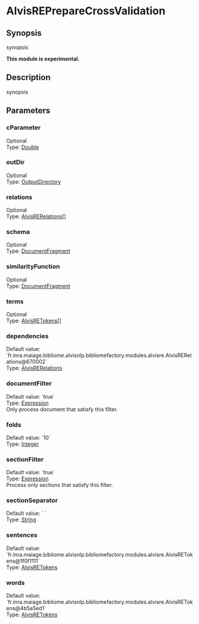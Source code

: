 <h1 class="module">AlvisREPrepareCrossValidation</h1>

## Synopsis

synopsis

**This module is experimental.**

## Description

synopsis

## Parameters

<a name="cParameter">

### cParameter

<div class="param-level param-level-optional">Optional
</div>
<div class="param-type">Type: <a href="../converter/java.lang.Double" class="converter">Double</a>
</div>


<a name="outDir">

### outDir

<div class="param-level param-level-optional">Optional
</div>
<div class="param-type">Type: <a href="../converter/fr.inra.maiage.bibliome.util.files.OutputDirectory" class="converter">OutputDirectory</a>
</div>


<a name="relations">

### relations

<div class="param-level param-level-optional">Optional
</div>
<div class="param-type">Type: <a href="../converter/fr.inra.maiage.bibliome.alvisnlp.bibliomefactory.modules.alvisre.AlvisRERelations[]" class="converter">AlvisRERelations[]</a>
</div>


<a name="schema">

### schema

<div class="param-level param-level-optional">Optional
</div>
<div class="param-type">Type: <a href="../converter/org.w3c.dom.DocumentFragment" class="converter">DocumentFragment</a>
</div>


<a name="similarityFunction">

### similarityFunction

<div class="param-level param-level-optional">Optional
</div>
<div class="param-type">Type: <a href="../converter/org.w3c.dom.DocumentFragment" class="converter">DocumentFragment</a>
</div>


<a name="terms">

### terms

<div class="param-level param-level-optional">Optional
</div>
<div class="param-type">Type: <a href="../converter/fr.inra.maiage.bibliome.alvisnlp.bibliomefactory.modules.alvisre.AlvisRETokens[]" class="converter">AlvisRETokens[]</a>
</div>


<a name="dependencies">

### dependencies

<div class="param-level param-level-default-value">Default value: `fr.inra.maiage.bibliome.alvisnlp.bibliomefactory.modules.alvisre.AlvisRERelations@670002`
</div>
<div class="param-type">Type: <a href="../converter/fr.inra.maiage.bibliome.alvisnlp.bibliomefactory.modules.alvisre.AlvisRERelations" class="converter">AlvisRERelations</a>
</div>


<a name="documentFilter">

### documentFilter

<div class="param-level param-level-default-value">Default value: `true`
</div>
<div class="param-type">Type: <a href="../converter/fr.inra.maiage.bibliome.alvisnlp.core.corpus.expressions.Expression" class="converter">Expression</a>
</div>
Only process document that satisfy this filter.

<a name="folds">

### folds

<div class="param-level param-level-default-value">Default value: `10`
</div>
<div class="param-type">Type: <a href="../converter/java.lang.Integer" class="converter">Integer</a>
</div>


<a name="sectionFilter">

### sectionFilter

<div class="param-level param-level-default-value">Default value: `true`
</div>
<div class="param-type">Type: <a href="../converter/fr.inra.maiage.bibliome.alvisnlp.core.corpus.expressions.Expression" class="converter">Expression</a>
</div>
Process only sections that satisfy this filter.

<a name="sectionSeparator">

### sectionSeparator

<div class="param-level param-level-default-value">Default value: `
`
</div>
<div class="param-type">Type: <a href="../converter/java.lang.String" class="converter">String</a>
</div>


<a name="sentences">

### sentences

<div class="param-level param-level-default-value">Default value: `fr.inra.maiage.bibliome.alvisnlp.bibliomefactory.modules.alvisre.AlvisRETokens@1f0f1111`
</div>
<div class="param-type">Type: <a href="../converter/fr.inra.maiage.bibliome.alvisnlp.bibliomefactory.modules.alvisre.AlvisRETokens" class="converter">AlvisRETokens</a>
</div>


<a name="words">

### words

<div class="param-level param-level-default-value">Default value: `fr.inra.maiage.bibliome.alvisnlp.bibliomefactory.modules.alvisre.AlvisRETokens@4b5a5ed1`
</div>
<div class="param-type">Type: <a href="../converter/fr.inra.maiage.bibliome.alvisnlp.bibliomefactory.modules.alvisre.AlvisRETokens" class="converter">AlvisRETokens</a>
</div>


